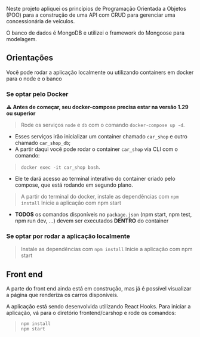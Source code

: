 Neste projeto apliquei os princípios de Programação Orientada a Objetos (POO) para a construção de uma API com CRUD para gerenciar uma concessionária de veículos. 

O banco de dados é MongoDB e utilizei o framework do Mongoose para modelagem.

## Orientações ##

Você pode rodar a aplicação localmente ou utilizando containers em docker para o node e o banco 
 
 ### Se optar pelo Docker ###
 
 **:warning: Antes de começar, seu docker-compose precisa estar na versão 1.29 ou superior**
 > Rode os serviços `node` e `db` com o comando `docker-compose up -d`.

  - Esses serviços irão inicializar um container chamado `car_shop` e outro chamado `car_shop_db`;
  - A partir daqui você pode rodar o container `car_shop` via CLI com o comando:

> `docker exec -it car_shop bash`.
  - Ele te dará acesso ao terminal interativo do container criado pelo compose, que está rodando em segundo plano.

 > A partir do terminal do docker, instale as dependências com `npm install`
 > Inicie a aplicação com npm start
  
 - **TODOS** os comandos disponíveis no `package.json` (npm start, npm test, npm run dev, ...) devem ser executados **DENTRO** do container

  ### Se optar por rodar a aplicação localmente  ###

  > Instale as dependências com `npm install`
  > Inicie a aplicação com npm start

## Front end ##
A parte do front end ainda está em construção, mas já é possível visualizar a página que renderiza os carros disponíveis.

A aplicação está sendo desenvolvida utilizando React Hooks. Para iniciar a aplicação, vá para o diretório frontend/carshop e rode os comandos:
> `npm install` <br>
> `npm start`

